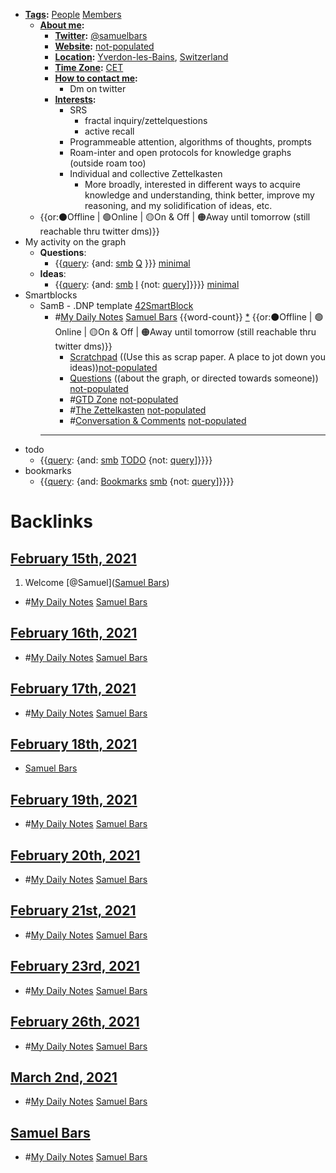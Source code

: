 - **[Tags](<Tags.md>):** [People](<People.md>) [Members](<Members.md>)
    - **[About me](<About me.md>):**
        - **[Twitter](<Twitter.md>):** [@samuelbars](https://twitter.com/samuelbars)
        - **[Website](<Website.md>):** [not-populated](<not-populated.md>) 
        - **[Location](<Location.md>):** [Yverdon-les-Bains](<Yverdon-les-Bains.md>), [Switzerland](<Switzerland.md>)
        - **[Time Zone](<Time Zone.md>):** [CET](<CET.md>)
        - **[How to contact me](<How to contact me.md>):**
            - Dm on twitter
        - **[Interests](<Interests.md>):**
            - SRS
                - fractal inquiry/zettelquestions
                - active recall
            - Programmeable attention, algorithms of thoughts, prompts
            - Roam-inter and open protocols for knowledge graphs (outside roam too)
            - Individual and collective Zettelkasten
                - More broadly, interested in different ways to acquire knowledge and understanding, think better, improve my reasoning, and my solidification of ideas, etc.
    - {{or:⚫️Offline | 🟢Online | 🟡On & Off | 🟠Away until tomorrow (still reachable thru twitter dms)}} 
- My activity on the graph
    - **Questions**:
        - {{[query](<query.md>): {and: [smb](<smb.md>) [Q](<Q.md>) }}} [minimal](<minimal.md>)
    - **Ideas**:
        - {{[query](<query.md>): {and: [smb](<smb.md>) [I](<I.md>) {not: [query](<query.md>)]}}}} [minimal](<minimal.md>)
- Smartblocks
    - SamB - .DNP template [42SmartBlock](<42SmartBlock.md>)
        - #[My Daily Notes](<My Daily Notes.md>) [Samuel Bars](<Samuel Bars.md>) {{word-count}} [*]([smb](<smb.md>)) {{or:⚫️Offline | 🟢Online | 🟡On & Off | 🟠Away until tomorrow (still reachable thru twitter dms)}} 
            - [Scratchpad](<Scratchpad.md>) ((Use this as scrap paper. A place to jot down you ideas))[not-populated](<not-populated.md>)
            - [Questions](<Questions.md>) ((about the graph, or directed towards someone)) [not-populated](<not-populated.md>)
            - #[GTD Zone](<GTD Zone.md>) [not-populated](<not-populated.md>)
            - #[The Zettelkasten](<The Zettelkasten.md>) [not-populated](<not-populated.md>)
            - #[Conversation & Comments](<Conversation & Comments.md>) [not-populated](<not-populated.md>)
        - ---
- todo
    - {{[query](<query.md>): {and: [smb](<smb.md>) [TODO](<TODO.md>) {not: [query](<query.md>)]}}}}
- bookmarks
    - {{[query](<query.md>): {and: [Bookmarks](<Bookmarks.md>) [smb](<smb.md>) {not: [query](<query.md>)]}}}}

# Backlinks
## [February 15th, 2021](<February 15th, 2021.md>)
1. Welcome [@Samuel]([Samuel Bars](<Samuel Bars.md>))

- #[My Daily Notes](<My Daily Notes.md>) [Samuel Bars](<Samuel Bars.md>)

## [February 16th, 2021](<February 16th, 2021.md>)
- #[My Daily Notes](<My Daily Notes.md>) [Samuel Bars](<Samuel Bars.md>)

## [February 17th, 2021](<February 17th, 2021.md>)
- #[My Daily Notes](<My Daily Notes.md>) [Samuel Bars](<Samuel Bars.md>)

## [February 18th, 2021](<February 18th, 2021.md>)
- [Samuel Bars](<Samuel Bars.md>)

## [February 19th, 2021](<February 19th, 2021.md>)
- #[My Daily Notes](<My Daily Notes.md>) [Samuel Bars](<Samuel Bars.md>)

## [February 20th, 2021](<February 20th, 2021.md>)
- #[My Daily Notes](<My Daily Notes.md>) [Samuel Bars](<Samuel Bars.md>)

## [February 21st, 2021](<February 21st, 2021.md>)
- #[My Daily Notes](<My Daily Notes.md>) [Samuel Bars](<Samuel Bars.md>)

## [February 23rd, 2021](<February 23rd, 2021.md>)
- #[My Daily Notes](<My Daily Notes.md>) [Samuel Bars](<Samuel Bars.md>)

## [February 26th, 2021](<February 26th, 2021.md>)
- #[My Daily Notes](<My Daily Notes.md>) [Samuel Bars](<Samuel Bars.md>)

## [March 2nd, 2021](<March 2nd, 2021.md>)
- #[My Daily Notes](<My Daily Notes.md>) [Samuel Bars](<Samuel Bars.md>)

## [Samuel Bars](<Samuel Bars.md>)
- #[My Daily Notes](<My Daily Notes.md>) [Samuel Bars](<Samuel Bars.md>)

